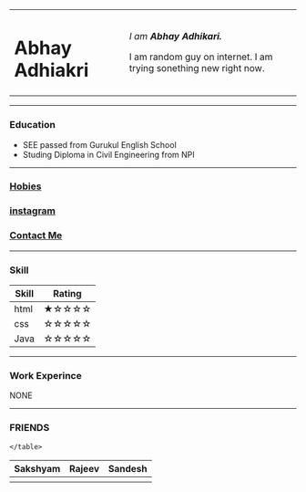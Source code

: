 <!DOCTYPE html>
<html lang="]" dir="ltr">

<head>
  <meta charset="utf-8">
  <title>Abhay Adhikari</title>
</head>

<body>
  <table cellspacing="40">
    <tr>
      <td><img src="https://instagram.fbwa1-1.fna.fbcdn.net/v/t51.2885-19/s150x150/71193212_510640009786965_7306204764562259968_n.jpg?_nc_ht=instagram.fbwa1-1.fna.fbcdn.net&_nc_ohc=oMtLCPGbx58AX-krfcM&oh=5ddfdeafb7ea89f4f7c8fade3c0b172f&oe=5F44A520" alt="">
        <h1>Abhay Adhiakri</h1></td>
      <td>
        <p><em>I am <strong>Abhay Adhikari.</strong></em></p>
        <p>I am random guy on internet. I am trying sonething new right now.</p></td>
    </tr>
  </table>


  <hr>
  <h3>Education</h3>
  <ul>
    <li>SEE passed from Gurukul English School</li>
    <li>Studing Diploma in Civil Engineering from NPI</li>
  </ul>
  <hr>
  <h3> <a href="hobbies.html">Hobies</a></h3>

  <h3> <a href="https://www.instagram.com/abhay_adh/">instagram</a> </h3>

  <h3> <a href="Contacts.html">Contact Me</a> </h3>
  <hr>
  <h3>Skill</h3>
  <table cellspacing="10">
    <thead>
      <tr>
        <th>Skill</th>
        <th>Rating</th>
      </tr>
    </thead>
    <tbody>
      <tr>
        <td>html</td>
        <td>★☆☆☆☆</td>
      </tr>
      <tr>
        <td>css</td>
        <td>☆☆☆☆☆</td>
      </tr>
      <tr>
        <td>Java</td>
        <td>☆☆☆☆☆</td>
      </tr>
    </tbody>
    </table>
    <hr>
    <h3>Work Experince</h3>
    <p>NONE</p>
    <hr>
    <h3>FRIENDS</h3>
    <table cellspacing="100">
      <thead>
        <th>Sakshyam</th>
        <th>Rajeev</th>
        <th>Sandesh</th>
      </thead>
      <tr>
        <th> <img src="https://scontent.fktm3-1.fna.fbcdn.net/v/t1.15752-0/p280x280/109070294_620456868901555_7952034961672489851_n.jpg?_nc_cat=105&_nc_sid=b96e70&_nc_ohc=n6UIyX0xokoAX8CQog5&_nc_ht=scontent.fktm3-1.fna&_nc_tp=6&oh=1b8fc842b59a7b280ea4ffa0690209a4&oe=5F46B27F" alt=""> </th>
        <th> <img src="https://scontent.fktm3-1.fna.fbcdn.net/v/t1.15752-0/p280x280/116270943_411991949761311_50788510400710209_n.jpg?_nc_cat=103&_nc_sid=b96e70&_nc_ohc=1iAfs5YX_lEAX_Dn2Xm&_nc_ht=scontent.fktm3-1.fna&_nc_tp=6&oh=4a439164d88f9b24c75c3d1739b60c9f&oe=5F43C046" alt=""> </th>
        <th> <img src="https://scontent.fktm3-1.fna.fbcdn.net/v/t1.0-0/c0.0.206.206a/p206x206/69501595_2982110258679975_3998062142472323072_o.jpg?_nc_cat=105&_nc_sid=da31f3&_nc_ohc=0RnhtV4wms0AX_bmBc_&_nc_ht=scontent.fktm3-1.fna&oh=fadc48a17f902c6dcb07f74a3fa06bd3&oe=5F449D6A" alt=""> </th>
      </tr>



    </table>



</body>

</html>
